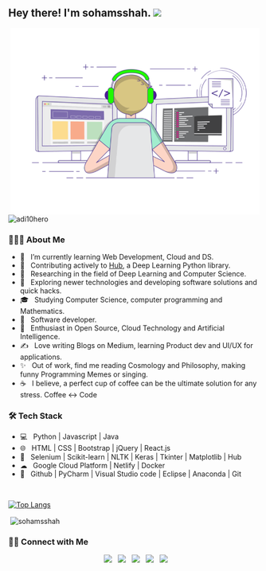 <h2> Hey there! I'm sohamsshah. <img src="https://github.com/souvikguria98/souvikguria98/blob/master/Hi.gif" width="25"></h2>
<img align="right" alt="GIF" src="https://raw.githubusercontent.com/devSouvik/devSouvik/master/gif3.gif" width="500"/>
<p align="left"> <img   src="https://komarev.com/ghpvc/?username=sohamsshah" alt="adi10hero" /> </p>
<h3> 👨🏻‍💻 About Me </h3>

- 🔭 &nbsp; I’m currently learning Web Development, Cloud and DS.
- 📎  &nbsp; Contributing actively to [Hub](https://github.com/activeloopai/Hub), a Deep Learning Python library. 
- 🔎 &nbsp; Researching in the field of Deep Learning and Computer Science.
- 🤔 &nbsp; Exploring newer technologies and developing software solutions and quick hacks.
- 🎓 &nbsp; Studying Computer Science, computer programming and Mathematics.
- 💼 &nbsp; Software developer.
- 🌱 &nbsp; Enthusiast in Open Source, Cloud Technology and Artificial Intelligence.
- ✍️ &nbsp; Love writing Blogs on Medium, learning Product dev and UI/UX for applications. 
- ✨ &nbsp; Out of work, find me reading Cosmology and Philosophy, making funny Programming Memes or singing.
- ☕ &nbsp; I believe, a perfect cup of coffee can be the ultimate solution for any stress. Coffee <-> Code 

<h3>🛠 Tech Stack</h3>

- 💻 &nbsp; Python | Javascript | Java   
- 🌐 &nbsp; HTML | CSS | Bootstrap | jQuery | React.js
- 🐍 &nbsp; Selenium | Scikit-learn | NLTK | Keras | Tkinter | Matplotlib | Hub
- ☁ &nbsp; Google Cloud Platform | Netlify | Docker
- 🔧 &nbsp; Github | PyCharm | Visual Studio code | Eclipse | Anaconda | Git



</br>

[![Top Langs](https://github-readme-stats.vercel.app/api/top-langs/?username=sohamsshah&layout=compact&text_color=daf7dc&bg_color=151515)](https://github.com/sohamsshah/github-readme-stats)

<p>&nbsp;<img align="center" src="https://github-readme-stats.vercel.app/api?username=sohamsshah&show_icons=true&locale=en&theme=radical" alt="sohamsshah" /></p>


<h3> 🤝🏻 Connect with Me </h3>

<p align="center">
&nbsp; <a href="https://twitter.com/Soham27671440/" target="_blank" rel="noopener noreferrer"><img src="https://img.icons8.com/plasticine/100/000000/twitter.png" width="50" /></a>  
&nbsp; <a href="https://www.instagram.com/programemeing/" target="_blank" rel="noopener noreferrer"><img src="https://img.icons8.com/plasticine/100/000000/instagram-new.png" width="50" /></a>  
&nbsp; <a href="https://www.linkedin.com/in/soham-shah-a97b5917b/" target="_blank" rel="noopener noreferrer"><img src="https://img.icons8.com/plasticine/100/000000/linkedin.png" width="50" /></a>
&nbsp; <a href="mailto:sohamshah456@gmail.com" target="_blank" rel="noopener noreferrer"><img src="https://img.icons8.com/plasticine/100/000000/gmail.png"  width="50" /></a>
&nbsp; <a href="https://medium.com/@sohamshah456" target="_blank" rel="noopener noreferrer"><img src="https://img.icons8.com/color/48/000000/medium-monogram.png"/></a>

</p>
